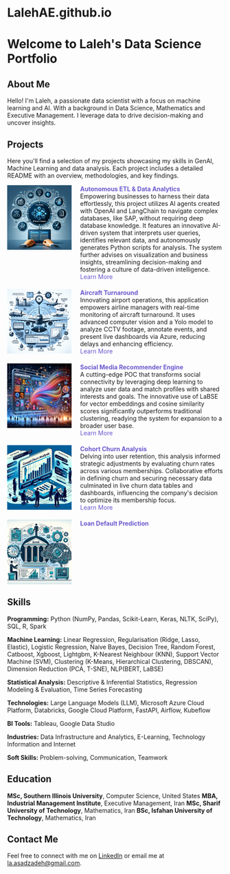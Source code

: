 # LalehAE.github.io

# Welcome to Laleh's Data Science Portfolio

## About Me
Hello! I'm Laleh, a passionate data scientist with a focus on machine learning and AI. With a background in Data Science, Mathematics and Executive Management. I leverage data to drive decision-making and uncover insights.

## Projects
Here you'll find a selection of my projects showcasing my skills in GenAI, Machine Learning and data analysis. Each project includes a detailed README with an overview, methodologies, and key findings.

<!DOCTYPE html>
<html>
<head>
  <link rel="stylesheet" type="text/css" href="styles.css">
  <style>
    .project {
      display: flex;
      align-items: flex-start;
      margin-bottom: 20px;
    }
    .image {
      margin-right: 20px;
    }
    .title {
      flex: 1;
    }
    .title p {
      margin: 0;
    }
    .title b {
      color: SlateBlue;
    }
    .title a {
      color: SlateBlue;
      text-decoration: none;
    }
    .title a:hover {
      text-decoration: underline;
    }
  </style>
</head>
<body>

<div class="project">
  <div class="image">
    <img src="images/GenAI.png" alt="Project Image" width="150" />
  </div>
  <div class="title">
    <p><b>Autonomous ETL & Data Analytics</b></p>
    <p>Empowering businesses to harness their data effortlessly, this project utilizes AI agents created with OpenAI and LangChain to navigate complex databases, like SAP, without requiring deep database knowledge. It features an innovative AI-driven system that interprets user queries, identifies relevant data, and autonomously generates Python scripts for analysis. The system further advises on visualization and business insights, streamlining decision-making and fostering a culture of data-driven intelligence.</p>
    <p><a href="pages/GenAI.html">Learn More</a></p>
  </div>
</div>

<div class="project">
  <div class="image">
    <img src="images/Aircraft.png" alt="Aircraft Turnaround Project Image" width="150" />
  </div>
  <div class="title">
    <p><b style="color: SlateBlue;">Aircraft Turnaround</b><br></p>
    <p>Innovating airport operations, this application empowers airline managers with real-time monitoring of aircraft turnaround. It uses advanced computer vision and a Yolo model to analyze CCTV footage, annotate events, and present live dashboards via Azure, reducing delays and enhancing efficiency.</p>
    <p><a href="pages/Aircraft.html">Learn More</a></p>
  </div>
</div>
<div class="project">
  <div class="image">
    <img src="images/Social.png" alt="Social Media Recommender Engine Image" width="150"  />
  </div>
  <div class="title">
    <p><b style="color: SlateBlue;">Social Media Recommender Engine</b><br></p>
    <p>A cutting-edge POC that transforms social connectivity by leveraging deep learning to analyze user data and match profiles with shared interests and goals. The innovative use of LaBSE for vector embeddings and cosine similarity scores significantly outperforms traditional clustering, readying the system for expansion to a broader user base.</p>
    <p><a href="pages/Social.html">Learn More</a></p>
  </div>
</div>
<div class="project">
  <div class="image">
    <img src="images/Cohort.png" alt="Cohort Churn Analysis Project Image" width="150"  />
  </div>
  <div class="title">
    <p><b style="color: SlateBlue;">Cohort Churn Analysis</b><br></p>
    <p>Delving into user retention, this analysis informed strategic adjustments by evaluating churn rates across various memberships. Collaborative efforts in defining churn and securing necessary data culminated in live churn data tables and dashboards, influencing the company's decision to optimize its membership focus.</p>
    <p><a href="path/to/Cohort.html">Learn More</a></p>
  </div>
</div>

<div class="project">
  <div class="image">
    <img src="images/Loan.png" alt="Project Image" width="150" align="left" />
  </div>
  <div class="title">
    <b>Loan Default Prediction</b>
  </div>
</div>

</body>
</html>
 

## Skills
**Programming:** Python (NumPy, Pandas, Scikit-Learn, Keras, NLTK, SciPy), SQL, R, Spark 

**Machine Learning:** Linear Regression, Regularisation (Ridge, Lasso, Elastic), Logistic Regression, Naive Bayes, Decision Tree, Random Forest, Catboost, Xgboost, Lightgbm, K-Nearest Neighbour (KNN), Support Vector Machine (SVM), Clustering (K-Means, Hierarchical Clustering, DBSCAN), Dimension Reduction (PCA, T-SNE), NLP(BERT, LaBSE)

**Statistical Analysis:** Descriptive & Inferential Statistics, Regression Modeling & Evaluation, Time Series Forecasting

**Technologies:** Large Language Models (LLM), Microsoft Azure Cloud Platform, Databricks, Google Cloud Platform, FastAPI, Airflow, Kubeflow

**BI Tools:** Tableau, Google Data Studio

**Industries:** Data Infrastructure and Analytics, E-Learning, Technology Information and Internet

**Soft Skills:** Problem-solving, Communication, Teamwork

## Education
**MSc, Southern Illinois University**, Computer Science, United States
**MBA, Industrial Management Institute**, Executive Management, Iran
**MSc, Sharif University of Technology**, Mathematics, Iran
**BSc, Isfahan University of Technology**, Mathematics, Iran 


## Contact Me
Feel free to connect with me on [LinkedIn](https://www.linkedin.com/in/lalehas/) or email me at la.asadzadeh@gmail.com.
